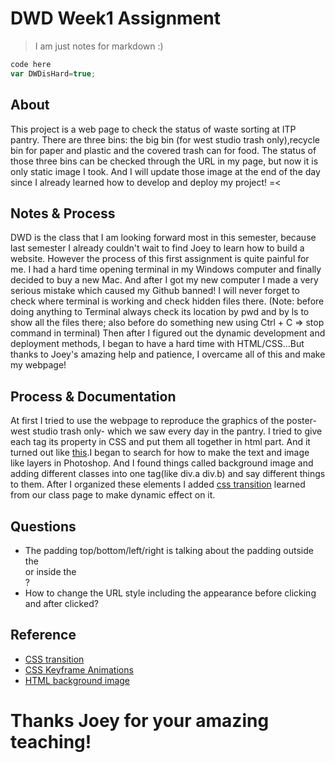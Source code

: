 # DWD Week1 Assignment


> I am just notes for markdown :)

```js
code here
var DWDisHard=true;
```

## About

This project is a web page to check the status of waste sorting at ITP pantry. There are three bins: the big bin (for west studio trash only),recycle bin for paper and plastic and the covered trash can for food. The status of those three bins can be checked through the URL in my page, but now it is only static image I took. And I will update those image at the end of the day since I already learned how to develop and deploy my project! =<

## Notes & Process

DWD is the class that I am looking forward most in this semester, because last semester I already couldn't wait to find Joey to learn how to build a website. However the process of this first assignment is quite painful for me. I had a hard time opening terminal in my Windows computer and finally decided to buy a new Mac. And after I got my new computer I made a very serious mistake which caused my Github banned! I will never forget to check where terminal is working and check hidden files there. (Note: before doing anything to Terminal always check its location by pwd and by ls to show all the files there; also before do something new using Ctrl + C => stop command in terminal) Then after I figured out the dynamic development and deployment methods, I began to have a hard time with HTML/CSS...But thanks to Joey's amazing help and patience, I overcame all of this and make my webpage!

## Process & Documentation

At first I tried to use the webpage to reproduce the graphics of the poster- west studio trash only- which we saw every day in the pantry. I tried to give each tag its property in CSS and put them all together in html part. And it turned out like [this](https://www.dropbox.com/s/0uk14dfu5b8z90t/process.png?dl=0).I began to search for how to make the text and image like layers in Photoshop. And I found things called background image and adding different classes into one tag(like div.a div.b) and say different things to them. After I organized these elements I added [css transition](https://www.w3schools.com/css/css3_animations.asp) learned from our class page to make dynamic effect on it.

## Questions

* The padding top/bottom/left/right is talking about the padding outside the <div> or inside the <div>?
* How to change the URL style including the appearance before clicking and after clicked?

## Reference

* [CSS transition](https://www.w3schools.com/css/css3_animations.asp)
* [CSS Keyframe Animations](https://www.w3schools.com/css/css3_animations.asp)
* [HTML background image](https://www.w3schools.com/html/html_images_background.asp)

# Thanks Joey for your amazing teaching!
